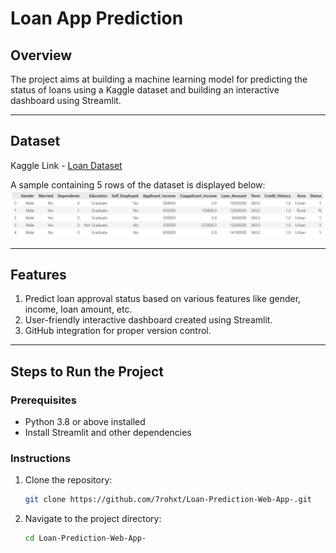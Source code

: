 # **Loan App Prediction**

## Overview  
The project aims at building a machine learning model for predicting the status of loans using a Kaggle dataset and building an interactive dashboard using Streamlit.

---

## Dataset  
Kaggle Link - [Loan Dataset](https://www.kaggle.com/datasets/mirzahasnine/loan-data-set?resource=download)  

A sample containing 5 rows of the dataset is displayed below:  
![Dataset Sample](https://github.com/7rohxt/Loan-Prediction-Web-App-/blob/ae0df755f6c7b31e4f070def8315b5a9a8e51873/Screenshot%202025-01-28%20142500.png)  

---

## Features  
1. Predict loan approval status based on various features like gender, income, loan amount, etc.  
2. User-friendly interactive dashboard created using Streamlit.  
3. GitHub integration for proper version control.  

---

## Steps to Run the Project  

### Prerequisites  
- Python 3.8 or above installed  
- Install Streamlit and other dependencies  

### Instructions  
1. Clone the repository:  
   ```bash
   git clone https://github.com/7rohxt/Loan-Prediction-Web-App-.git
2. Navigate to the project directory:
   ```bash
   cd Loan-Prediction-Web-App-




